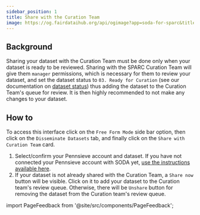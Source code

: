 ```yaml
---
sidebar_position: 1
title: Share with the Curation Team
image: https://og.fairdataihub.org/api/ogimage?app=soda-for-sparc&title=Share%20with%20the%20Curation%20Team&description=Disseminate%20Dataset
---
```


## Background

Sharing your dataset with the Curation Team must be done only when your dataset is ready to be reviewed. Sharing with the SPARC Curation Team will give them `manager` permissions, which is necessary for them to review your dataset, and set the dataset status to `03. Ready for Curation` (see our documentation on [dataset status](../manage-dataset/view-and-change-status.md)) thus adding the dataset to the Curation Team's queue for review. It is then highly recommended to not make any changes to your dataset.

## How to

To access this interface click on the `Free Form Mode` side bar option, then click on the `Disseminate Datasets` tab, and finally click on the `Share with Curation Team` card.

1. Select/confirm your Pennsieve account and dataset. If you have not connected your Pennsieve account with SODA yet, [use the instructions available here](../manage-dataset/connect-your-pennsieve-account-with-soda).
2. If your dataset is not already shared with the Curation Team, a `Share now` button will be visible. Click on it to add your dataset to the Curation team's review queue. Otherwise, there will be `Unshare` button for removing the dataset from the Curation team's review queue.

import PageFeedback from '@site/src/components/PageFeedback';

<PageFeedback />
